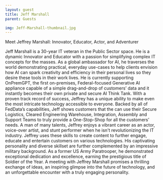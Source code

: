 ```yaml
---
layout: guest
title: Jeff Marshall
parent: Guests

img: Jeff-Marshall-thumbnail.jpg
---
```





Meet Jeffrey Marshall: Innovator, Educator, Actor, and Adventurer

Jeff Marshall is a 30-year IT veteran in the Public Sector space. He is a dynamic Innovator and Educator with a passion for simplifying complex IT concepts for the masses. As a global ambassador for AI, he traverses the world demonstrating practical, everyday use-cases to help clients envision how AI can spark creativity and efficiency in their personal lives so they desire these tools in their work lives. He is currently supporting OnPremGPT, the first on-premises, Federal-focused Generative AI appliance capable of a simple drag-and-drop of customers’ data and it instantly becomes their own private and secure AI Think Tank. With a proven track record of success, Jeffrey has a unique ability to make even the most intricate technology accessible to everyone. Backed by all of FedData’s capabilities, Jeff shows customers that the can use their Secure Logistics, Cleared Engineering Warehouse, Integration, Assembly and Support Teams to truly provide a One-Stop-Shop for all the customers’ needs. A man of many talents, Jeffrey enjoys a vibrant career as an actor, voice-over artist, and stunt performer when he isn&#39;t revolutionizing the IT industry. Jeffrey uses these skills to create content to further engage, educate and entertain customers on various technologies.  His captivating personality and diverse skillset are further complemented by an impressive military background. As a former US Army Paratrooper, he demonstrated exceptional dedication and excellence, earning the prestigious title of Soldier of the Year. A meeting with Jeffrey Marshall promises a thrilling exchange of ideas, an inspiring glimpse into the future of technology, and an unforgettable encounter with a truly engaging personality.


